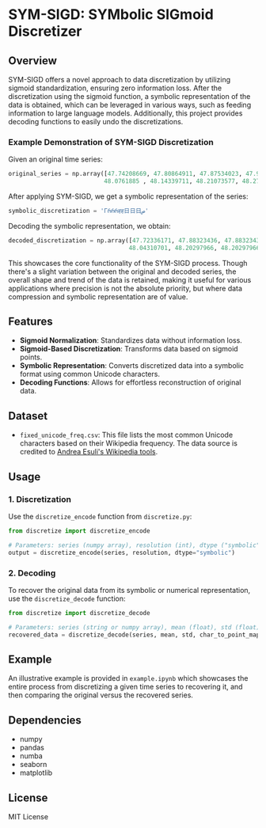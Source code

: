# SYM-SIGD: SYMbolic SIGmoid Discretizer

## Overview

SYM-SIGD offers a novel approach to data discretization by utilizing sigmoid standardization, ensuring zero information loss. After the discretization using the sigmoid function, a symbolic representation of the data is obtained, which can be leveraged in various ways, such as feeding information to large language models. Additionally, this project provides decoding functions to easily undo the discretizations.

### Example Demonstration of SYM-SIGD Discretization ###

Given an original time series:

```python
original_series = np.array([47.74208669, 47.80864911, 47.87534023, 47.94216033, 48.00910966,
                           48.0761885 , 48.14339711, 48.21073577, 48.27820473, 48.34580428])
```

After applying SYM-SIGD, we get a symbolic representation of the series:

```python
symbolic_discretization = 'Гრრრहह日日日ص'
```

Decoding the symbolic representation, we obtain:

```python
decoded_discretization = np.array([47.72336171, 47.88323436, 47.88323436, 47.88323436, 48.04310701,
                                  48.04310701, 48.20297966, 48.20297966, 48.20297966, 48.36285231])
```

This showcases the core functionality of the SYM-SIGD process. Though there's a slight variation between the original and decoded series, the overall shape and trend of the data is retained, making it useful for various applications where precision is not the absolute priority, but where data compression and symbolic representation are of value.

## Features

- **Sigmoid Normalization**: Standardizes data without information loss.
- **Sigmoid-Based Discretization**: Transforms data based on sigmoid points.
- **Symbolic Representation**: Converts discretized data into a symbolic format using common Unicode characters.
- **Decoding Functions**: Allows for effortless reconstruction of original data.

## Dataset

- `fixed_unicode_freq.csv`: This file lists the most common Unicode characters based on their Wikipedia frequency. The data source is credited to [Andrea Esuli's Wikipedia tools](http://www.esuli.it/).

## Usage

### 1. Discretization

Use the `discretize_encode` function from `discretize.py`:
```python
from discretize import discretize_encode

# Parameters: series (numpy array), resolution (int), dtype ("symbolic" or "numerical")
output = discretize_encode(series, resolution, dtype="symbolic")
```

### 2. Decoding

To recover the original data from its symbolic or numerical representation, use the `discretize_decode` function:
```python
from discretize import discretize_decode

# Parameters: series (string or numpy array), mean (float), std (float), char_to_point_mapping (dict, optional), dtype ("symbolic" or "numerical")
recovered_data = discretize_decode(series, mean, std, char_to_point_mapping=None, dtype="symbolic")
```

## Example

An illustrative example is provided in `example.ipynb` which showcases the entire process from discretizing a given time series to recovering it, and then comparing the original versus the recovered series.

## Dependencies

- numpy
- pandas
- numba
- seaborn
- matplotlib

## License

MIT License